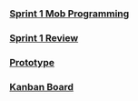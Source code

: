 ### [Sprint 1 Mob Programming](https://youtu.be/rVZZJr0eBfw)

### [Sprint 1 Review](https://web.microsoftstream.com/video/118261d8-2d75-4e11-9496-8de30dd50d1f)

### [Prototype](https://ksuletsgame.azurewebsites.net)

### [Kanban Board](https://dev.azure.com/sbarikiv/Gaming%20Behavioral%20Matchmaking%20System/_sprints/taskboard/Gaming%20Behavioral%20Matchmaking%20System%20Team/Gaming%20Behavioral%20Matchmaking%20System/Sprint%2010)
